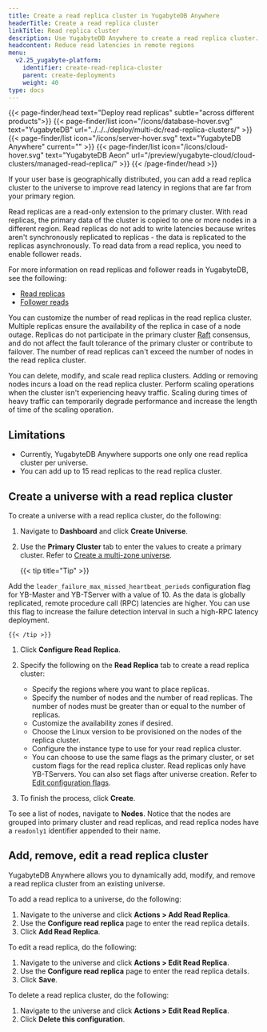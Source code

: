 ```yaml
---
title: Create a read replica cluster in YugabyteDB Anywhere
headerTitle: Create a read replica cluster
linkTitle: Read replica cluster
description: Use YugabyteDB Anywhere to create a read replica cluster.
headcontent: Reduce read latencies in remote regions
menu:
  v2.25_yugabyte-platform:
    identifier: create-read-replica-cluster
    parent: create-deployments
    weight: 40
type: docs
---
```


{{< page-finder/head text="Deploy read replicas" subtle="across different products">}}
  {{< page-finder/list icon="/icons/database-hover.svg" text="YugabyteDB" url="../../../deploy/multi-dc/read-replica-clusters/" >}}
  {{< page-finder/list icon="/icons/server-hover.svg" text="YugabyteDB Anywhere" current="" >}}
  {{< page-finder/list icon="/icons/cloud-hover.svg" text="YugabyteDB Aeon" url="/preview/yugabyte-cloud/cloud-clusters/managed-read-replica/" >}}
{{< /page-finder/head >}}

If your user base is geographically distributed, you can add a read replica cluster to the universe to improve read latency in regions that are far from your primary region.

Read replicas are a read-only extension to the primary cluster. With read replicas, the primary data of the cluster is copied to one or more nodes in a different region. Read replicas do not add to write latencies because writes aren't synchronously replicated to replicas - the data is replicated to the replicas asynchronously. To read data from a read replica, you need to enable follower reads.

For more information on read replicas and follower reads in YugabyteDB, see the following:

- [Read replicas](../../../architecture/docdb-replication/read-replicas/)
- [Follower reads](../../../explore/going-beyond-sql/follower-reads-ysql/)

You can customize the number of read replicas in the read replica cluster. Multiple replicas ensure the availability of the replica in case of a node outage. Replicas do not participate in the primary cluster [Raft](../../../architecture/docdb-replication/replication/#raft-replication) consensus, and do not affect the fault tolerance of the primary cluster or contribute to failover. The number of read replicas can't exceed the number of nodes in the read replica cluster.

You can delete, modify, and scale read replica clusters. Adding or removing nodes incurs a load on the read replica cluster. Perform scaling operations when the cluster isn't experiencing heavy traffic. Scaling during times of heavy traffic can temporarily degrade performance and increase the length of time of the scaling operation.

## Limitations

- Currently, YugabyteDB Anywhere supports one only one read replica cluster per universe.
- You can add up to 15 read replicas to the read replica cluster.

## Create a universe with a read replica cluster

To create a universe with a read replica cluster, do the following:

1. Navigate to **Dashboard** and click **Create Universe**.
1. Use the **Primary Cluster** tab to enter the values to create a primary cluster. Refer to [Create a multi-zone universe](../create-universe-multi-zone/).

    {{< tip title="Tip" >}}

Add the `leader_failure_max_missed_heartbeat_periods` configuration flag for YB-Master and YB-TServer with a value of 10. As the data is globally replicated, remote procedure call (RPC) latencies are higher. You can use this flag to increase the failure detection interval in such a high-RPC latency deployment.

    {{< /tip >}}

1. Click **Configure Read Replica**.
1. Specify the following on the **Read Replica** tab to create a read replica cluster:

    - Specify the regions where you want to place replicas.
    - Specify the number of nodes and the number of read replicas. The number of nodes must be greater than or equal to the number of replicas.
    - Customize the availability zones if desired.
    - Choose the Linux version to be provisioned on the nodes of the replica cluster.
    - Configure the instance type to use for your read replica cluster.
    - You can choose to use the same flags as the primary cluster, or set custom flags for the read replica cluster. Read replicas only have YB-TServers. You can also set flags after universe creation. Refer to [Edit configuration flags](../../manage-deployments/edit-config-flags/).

1. To finish the process, click **Create**.

To see a list of nodes, navigate to **Nodes**. Notice that the nodes are grouped into primary cluster and read replicas, and read replica nodes have a `readonly1` identifier appended to their name.

## Add, remove, edit a read replica cluster

YugabyteDB Anywhere allows you to dynamically add, modify, and remove a read replica cluster from an existing universe.

To add a read replica to a universe, do the following:

1. Navigate to the universe and click **Actions > Add Read Replica**.
1. Use the **Configure read replica** page to enter the read replica details.
1. Click **Add Read Replica**.

To edit a read replica, do the following:

1. Navigate to the universe and click **Actions > Edit Read Replica**.
1. Use the **Configure read replica** page to enter the read replica details.
1. Click **Save**.

To delete a read replica cluster, do the following:

1. Navigate to the universe and click **Actions > Edit Read Replica**.
1. Click **Delete this configuration**.
